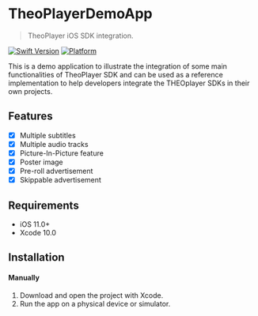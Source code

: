 # TheoPlayerDemoApp
> TheoPlayer iOS SDK integration.

[![Swift Version][swift-image]][swift-url]
[![Platform](https://img.shields.io/cocoapods/p/LFAlertController.svg?style=flat)](http://cocoapods.org/pods/LFAlertController)

This is a demo application to illustrate the integration of some main functionalities of TheoPlayer SDK and can be used as a reference implementation to help developers integrate the THEOplayer SDKs in their own projects.

## Features

- [x] Multiple subtitles
- [x] Multiple audio tracks
- [x] Picture-In-Picture feature
- [x] Poster image
- [x] Pre-roll advertisement
- [x] Skippable advertisement

## Requirements

- iOS 11.0+
- Xcode 10.0

## Installation

#### Manually
1. Download and open the project with Xcode.
2. Run the app on a physical device or simulator.


[swift-image]:https://img.shields.io/badge/swift-4.2-orange.svg
[swift-url]: https://swift.org/
